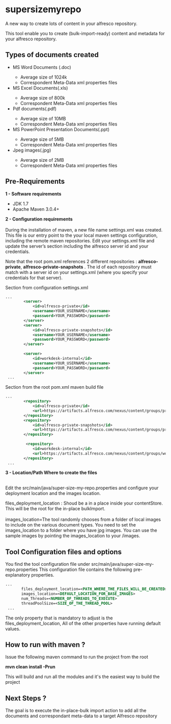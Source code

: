supersizemyrepo
===============

A new way to create lots of content in your alfresco repository.

This tool enable you to create (bulk-import-ready) content and metadata for your alfresco repository.


Types of documents created 
-------
<ul>
<li>
MS Word Documents (.doc) </li>
<ul>
<li>Average size of 1024k </li>
<li>Correspondent Meta-Data xml properties files</li>
</ul>

<li>MS Excel Documents(.xls)</li>
<ul>
<li>Average size of 800k </li>
<li>Correspondent Meta-Data xml properties files</li>
</ul>

<li>Pdf documents(.pdf)</li>
<ul>
<li>Average size of 10MB </li>
<li>Correspondent Meta-Data xml properties files</li>
</ul>

<li>MS PowerPoint Presentation Documents(.ppt)</li>
<ul>
<li>Average size of 5MB </li>
<li>Correspondent Meta-Data xml properties files</li>
</ul>

<li>Jpeg images(.jpg)</li>
<ul>
<li>Average size of 2MB </li>
<li>Correspondent Meta-Data xml properties files</li>
</ul>

</ul>

Pre-Requirements
-------
 

<b>1 - Software requirements</b><br/>
<ul>
<li>JDK 1.7 </li>
<li>Apache Maven 3.0.4+</li>
</ul>

<b>2 - Configuration requirements</b><br/><br/>
During the installation of maven, a new file name settings.xml was created. This file is our entry point to the your local maven settings configuration, including the remote maven repositories.
Edit your settings.xml file and update the server’s section including the alfresco server id and your credentials.

Note that the root pom.xml references 2 different repositories : <b>alfresco-private</b>, <b>alfresco-private-snapshots</b> . The id of each repository must match with a server id on your settings.xml (where you specify your credentials for that server).

Section from configuration settings.xml

```xml
...
        <server>
            <id>alfresco-private</id>
            <username>YOUR_USERNAME</username>
            <password>YOUR_PASSWORD</password>
        </server>
        <server>
            <id>alfresco-private-snapshots</id>
            <username>YOUR_USERNAME</username>
            <password>YOUR_PASSWORD</password>
        </server>
        
        <server>
            <id>workdesk-internal</id>
            <username>YOUR_USERNAME</username>
            <password>YOUR_PASSWORD</password>
        </server> 
 ...
```

Section from the root pom.xml maven build file

```xml
...
        <repository>
            <id>alfresco-private</id>
            <url>https://artifacts.alfresco.com/nexus/content/groups/private</url>
        </repository>
        <repository>
            <id>alfresco-private-snapshots</id>
            <url>https://artifacts.alfresco.com/nexus/content/groups/private-snapshots</url>
        </repository>
        
         <repository>
            <id>workdesk-internal</id>
            <url>https://artifacts.alfresco.com/nexus/content/groups/workdesk/</url>
        </repository> 
 ...
```

<b>3 - Location/Path Where to create the files </b><br/><br/>

Edit the src/main/java/super-size-my-repo.properties and configure your deployment location and the images location.

files_deployment_location : Shoud be a in a place inside your contentStore. This will be the root for the in-place bulkImport.<br/><br/>
images_location=The tool randomly chooses from a folder of local images to include on the various document types. You need to set the images_location to a folder where you have jpg images. You can use the sample images by pointing the images_location to your <project location>/images.


Tool Configuration files and options
-------

You find the tool configuration file under src/main/java/super-size-my-repo.properties
This configuration file contains the following pre-explanatory properties.

```xml
...
       files_deployment_location=<PATH_WHERE_THE_FILES_WILL_BE_CREATED>
       images_location=<DEFAULT_LOCATION_FOR_BASE_IMAGES>
       num_Threads=<NUMBER_OF_THREADS_TO_EXECUTE>
       threadPoolSize=<SIZE_OF_THE_THREAD_POOL>
 ...
```

The only property that is mandatory to adjust is the files_deployment_location,
All of the other properties have running default values.


How to run with maven ?
-------
Issue the following maven command to run the project from the root

<b>mvn clean install -Prun</b> <br/>

This will build and run all the modules and it's the easiest way to build the project


Next Steps ?
-------
The goal is to execute the in-place-bulk import action to add all the documents and correspondant 
meta-data to a target Alfresco repository

